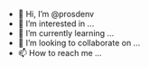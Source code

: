 - 👋 Hi, I’m @prosdenv
- 👀 I’m interested in ...
- 🌱 I’m currently learning ...
- 💞️ I’m looking to collaborate on ...
- 📫 How to reach me ...

<!---
prosdenv/prosdenv is a ✨ special ✨ repository because its `README.md` (this file) appears on your GitHub profile.
You can click the Preview link to take a look at your changes.
--->

